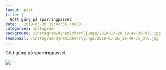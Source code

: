 ```yaml
---
layout: post
title: |
  Gött gäng på sparringpasset 
date:   2019-03-26 19:49:35 +0000
categories: instagram
background: /instagram/dynamixherrljunga/2019-03-26_19-49-35_UTC.jpg
thumbnail: /instagram/dynamixherrljunga/2019-03-26_19-49-35_UTC.jpg
---
```

Gött gäng på sparringpasset 



<img src='/www-dynamix-herrljunga/instagram/dynamixherrljunga/2019-03-26_19-49-35_UTC.jpg' class='img-fluid' />

